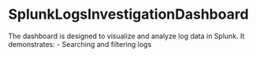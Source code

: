 # SplunkLogsInvestigationDashboard
The dashboard is designed to visualize and analyze log data in Splunk. It demonstrates: - Searching and filtering logs
